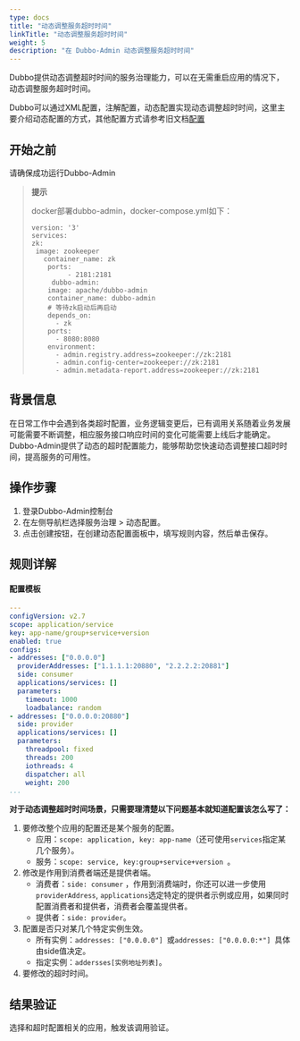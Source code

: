 ```yaml
---
type: docs
title: "动态调整服务超时时间"
linkTitle: "动态调整服务超时时间"
weight: 5
description: "在 Dubbo-Admin 动态调整服务超时时间"
---
```




Dubbo提供动态调整超时时间的服务治理能力，可以在无需重启应用的情况下，动态调整服务超时时间。

Dubbo可以通过XML配置，注解配置，动态配置实现动态调整超时时间，这里主要介绍动态配置的方式，其他配置方式请参考旧文档[配置](https://dubbo.apache.org/zh/docsv2.7/user/configuration/)

## 开始之前

请确保成功运行Dubbo-Admin



> **提示**
>
> docker部署dubbo-admin，docker-compose.yml如下：
>
> ```
>version: '3'
> services:
> zk:
>  image: zookeeper
>    container_name: zk
>     ports:
>          - 2181:2181
>      dubbo-admin:
>     image: apache/dubbo-admin
>     container_name: dubbo-admin
>     # 等待zk启动后再启动
>     depends_on:
>       - zk
>     ports:
>       - 8080:8080
>     environment:
>       - admin.registry.address=zookeeper://zk:2181
>       - admin.config-center=zookeeper://zk:2181
>       - admin.metadata-report.address=zookeeper://zk:2181
> ```
> 

## 背景信息

在日常工作中会遇到各类超时配置，业务逻辑变更后，已有调用关系随着业务发展可能需要不断调整，相应服务接口响应时间的变化可能需要上线后才能确定。Dubbo-Admin提供了动态的超时配置能力，能够帮助您快速动态调整接口超时时间，提高服务的可用性。



## 操作步骤

1. 登录Dubbo-Admin控制台
2. 在左侧导航栏选择服务治理 > 动态配置。
3. 点击创建按钮，在创建动态配置面板中，填写规则内容，然后单击保存。



## 规则详解

#### 配置模板

```yaml
---
configVersion: v2.7
scope: application/service
key: app-name/group+service+version
enabled: true
configs:
- addresses: ["0.0.0.0"]
  providerAddresses: ["1.1.1.1:20880", "2.2.2.2:20881"]
  side: consumer
  applications/services: []
  parameters:
    timeout: 1000
    loadbalance: random
- addresses: ["0.0.0.0:20880"]
  side: provider
  applications/services: []
  parameters:
    threadpool: fixed
    threads: 200
    iothreads: 4
    dispatcher: all
    weight: 200
...
```

**对于动态调整超时时间场景，只需要理清楚以下问题基本就知道配置该怎么写了：**

1. 要修改整个应用的配置还是某个服务的配置。
   - 应用：`scope: application, key: app-name`（还可使用`services`指定某几个服务）。
   - 服务：`scope: service, key:group+service+version `。
2. 修改是作用到消费者端还是提供者端。
   - 消费者：`side: consumer` ，作用到消费端时，你还可以进一步使用`providerAddress`, `applications`选定特定的提供者示例或应用，如果同时配置消费者和提供者，消费者会覆盖提供者。
   - 提供者：`side: provider`。
3. 配置是否只对某几个特定实例生效。
   - 所有实例：`addresses: ["0.0.0.0"] `或`addresses: ["0.0.0.0:*"] `具体由side值决定。
   - 指定实例：`addersses[实例地址列表]`。
4. 要修改的超时时间。

## 结果验证
选择和超时配置相关的应用，触发该调用验证。